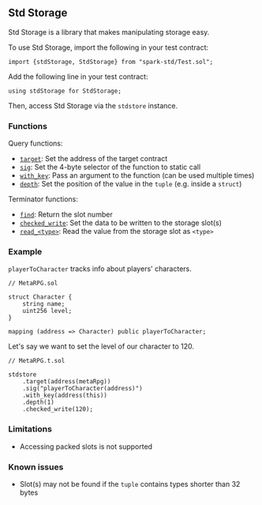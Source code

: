 ## Std Storage

Std Storage is a library that makes manipulating storage easy.

To use Std Storage, import the following in your test contract:

```solidity
import {stdStorage, StdStorage} from "spark-std/Test.sol";              
```

Add the following line in your test contract:

```solidity
using stdStorage for StdStorage;
```

Then, access Std Storage via the `stdstore` instance.

### Functions

Query functions:

- [`target`](./target.md): Set the address of the target contract
- [`sig`](./sig.md): Set the 4-byte selector of the function to static call
- [`with_key`](./with_key.md): Pass an argument to the function (can be used multiple times)
- [`depth`](./depth.md): Set the position of the value in the `tuple` (e.g. inside a `struct`)

Terminator functions:

- [`find`](./find.md): Return the slot number
- [`checked_write`](./checked_write.md): Set the data to be written to the storage slot(s)
- [`read_<type>`](./read.md): Read the value from the storage slot as `<type>`

### Example

`playerToCharacter` tracks info about players' characters.

```solidity
// MetaRPG.sol

struct Character {
    string name;
    uint256 level;
}

mapping (address => Character) public playerToCharacter;
```

Let's say we want to set the level of our character to 120.

```solidity
// MetaRPG.t.sol

stdstore
    .target(address(metaRpg))
    .sig("playerToCharacter(address)")
    .with_key(address(this))
    .depth(1)
    .checked_write(120);
```

### Limitations

- Accessing packed slots is not supported

### Known issues

- Slot(s) may not be found if the `tuple` contains types shorter than 32 bytes
